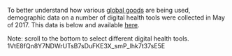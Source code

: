 To better understand how various
<a href="What_are_Global_Goods" class="wikilink" title=" global goods">
global goods</a> are being used, demographic data on a number of digital
health tools were collected in May of 2017. This data is below and
available
[here](https://docs.google.com/spreadsheets/d/1VtE8fQn8Y7NDWrUTsB7sDuFKE3X_smP_lhk7t37sE5E/edit?usp=sharing).

Note: scroll to the bottom to select different digital health tools.
<googlespreadsheet width="100%" height="800" style="width: 100%">1VtE8fQn8Y7NDWrUTsB7sDuFKE3X_smP_lhk7t37sE5E</googlespreadsheet>

